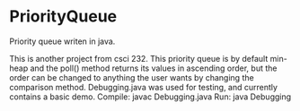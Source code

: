 # PriorityQueue
Priority queue writen in java.

This is another project from csci 232. This priority queue is by default min-heap and the poll() method returns its values in ascending order, but the order can be changed to anything the user wants by changing the comparison method. Debugging.java was used for testing, and currently contains a basic demo.
Compile: javac Debugging.java
Run:     java Debugging
